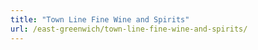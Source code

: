 ```yaml
---
title: "Town Line Fine Wine and Spirits"
url: /east-greenwich/town-line-fine-wine-and-spirits/
---
```

